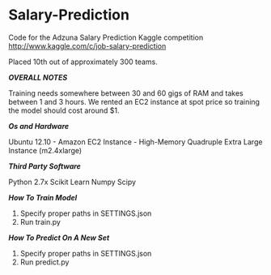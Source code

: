Salary-Prediction
=================

Code for the Adzuna Salary Prediction Kaggle competition
http://www.kaggle.com/c/job-salary-prediction 

Placed 10th out of approximately 300 teams.

***OVERALL NOTES***


Training needs somewhere between 30 and 60 gigs of RAM and takes between 1 and 3 hours.
We rented an EC2 instance at spot price so training the model should cost around $1.

***Os and Hardware***

Ubuntu 12.10 - Amazon EC2 Instance - High-Memory Quadruple Extra Large Instance (m2.4xlarge)

***Third Party Software***

Python 2.7x
Scikit Learn
Numpy
Scipy

***How To Train Model***

1) Specify proper paths in SETTINGS.json
2) Run train.py

***How To Predict On A New Set***

1) Specify proper paths in SETTINGS.json
2) Run predict.py
